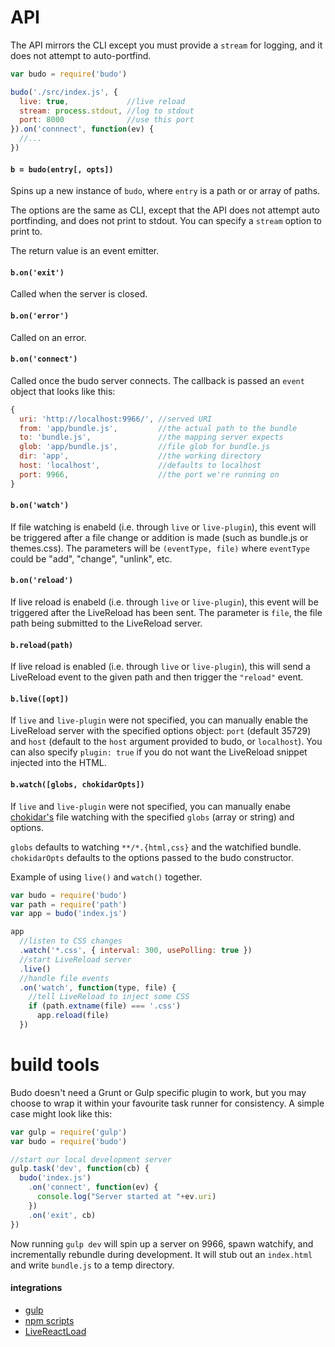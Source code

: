 # API

The API mirrors the CLI except you must provide a `stream` for logging, and it does not attempt to auto-portfind.

```js
var budo = require('budo')

budo('./src/index.js', {
  live: true,             //live reload
  stream: process.stdout, //log to stdout
  port: 8000              //use this port
}).on('connnect', function(ev) {
  //...
})
```

#### `b = budo(entry[, opts])`

Spins up a new instance of `budo`, where `entry` is a path or or array of paths.

The options are the same as CLI, except that the API does not attempt auto portfinding, and does not print to stdout. You can specify a `stream` option to print to.

The return value is an event emitter.

#### `b.on('exit')`

Called when the server is closed.

#### `b.on('error')`

Called on an error.

#### `b.on('connect')`

Called once the budo server connects. The callback is passed an `event` object that looks like this:

```js
{
  uri: 'http://localhost:9966/', //served URI
  from: 'app/bundle.js',         //the actual path to the bundle
  to: 'bundle.js',               //the mapping server expects
  glob: 'app/bundle.js',         //file glob for bundle.js
  dir: 'app',                    //the working directory
  host: 'localhost',             //defaults to localhost
  port: 9966,                    //the port we're running on
}
```

#### `b.on('watch')`

If file watching is enabeld (i.e. through `live` or `live-plugin`), this event will be triggered after a file change or addition is made (such as bundle.js or themes.css). The parameters will be `(eventType, file)` where `eventType` could be "add", "change", "unlink", etc.

#### `b.on('reload')`

If live reload is enabeld (i.e. through `live` or `live-plugin`), this event will be triggered after the LiveReload has been sent. The parameter is `file`, the file path being submitted to the LiveReload server.

#### `b.reload(path)`

If live reload is enabled (i.e. through `live` or `live-plugin`), this will send a LiveReload event to the given path and then trigger the `"reload"` event.

#### `b.live([opt])`

If `live` and `live-plugin` were not specified, you can manually enable the LiveReload server with the specified options object: `port` (default 35729) and `host` (default to the `host` argument provided to budo, or `localhost`). You can also specify `plugin: true` if you do not want the LiveReload snippet injected into the HTML. 

#### `b.watch([globs, chokidarOpts])`

If `live` and `live-plugin` were not specified, you can manually enabe [chokidar's](https://github.com/paulmillr/chokidar) file watching with the specified `globs` (array or string) and options. 

`globs` defaults to watching `**/*.{html,css}` and the watchified bundle. `chokidarOpts` defaults to the options passed to the budo constructor.

Example of using `live()` and `watch()` together.

```js
var budo = require('budo')
var path = require('path')
var app = budo('index.js')

app
  //listen to CSS changes
  .watch('*.css', { interval: 300, usePolling: true })
  //start LiveReload server
  .live()
  //handle file events
  .on('watch', function(type, file) {
    //tell LiveReload to inject some CSS
    if (path.extname(file) === '.css')
      app.reload(file)
  })
``` 

# build tools

Budo doesn't need a Grunt or Gulp specific plugin to work, but you may choose to wrap it within your favourite task runner for consistency. A simple case might look like this:

```js
var gulp = require('gulp')
var budo = require('budo')

//start our local development server
gulp.task('dev', function(cb) {
  budo('index.js')
    .on('connect', function(ev) {
      console.log("Server started at "+ev.uri)
    })
    .on('exit', cb)
})
```

Now running `gulp dev` will spin up a server on 9966, spawn watchify, and incrementally rebundle during development. It will stub out an `index.html` and write `bundle.js` to a temp directory.

#### integrations

- [gulp](https://github.com/mattdesl/budo-gulp-starter)
- [npm scripts](https://gist.github.com/mattdesl/b6990e7c7221c9cc05aa)
- [LiveReactLoad](https://gist.github.com/mattdesl/2aa5b45ed1f230635a04)